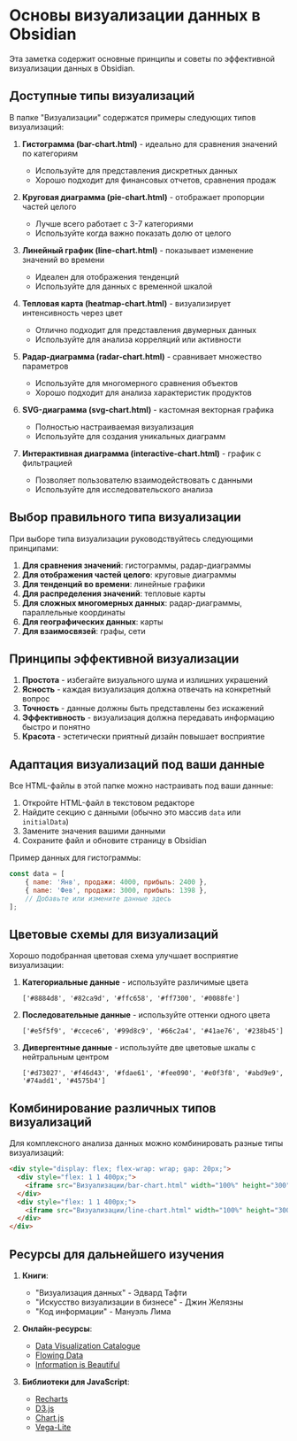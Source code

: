 # Основы визуализации данных в Obsidian

Эта заметка содержит основные принципы и советы по эффективной визуализации данных в Obsidian.

## Доступные типы визуализаций

В папке "Визуализации" содержатся примеры следующих типов визуализаций:

1. **Гистограмма (bar-chart.html)** - идеально для сравнения значений по категориям
   - Используйте для представления дискретных данных
   - Хорошо подходит для финансовых отчетов, сравнения продаж

2. **Круговая диаграмма (pie-chart.html)** - отображает пропорции частей целого
   - Лучше всего работает с 3-7 категориями
   - Используйте когда важно показать долю от целого

3. **Линейный график (line-chart.html)** - показывает изменение значений во времени
   - Идеален для отображения тенденций
   - Используйте для данных с временной шкалой

4. **Тепловая карта (heatmap-chart.html)** - визуализирует интенсивность через цвет
   - Отлично подходит для представления двумерных данных
   - Используйте для анализа корреляций или активности

5. **Радар-диаграмма (radar-chart.html)** - сравнивает множество параметров
   - Используйте для многомерного сравнения объектов
   - Хорошо подходит для анализа характеристик продуктов

6. **SVG-диаграмма (svg-chart.html)** - кастомная векторная графика
   - Полностью настраиваемая визуализация
   - Используйте для создания уникальных диаграмм

7. **Интерактивная диаграмма (interactive-chart.html)** - график с фильтрацией
   - Позволяет пользователю взаимодействовать с данными
   - Используйте для исследовательского анализа

## Выбор правильного типа визуализации

При выборе типа визуализации руководствуйтесь следующими принципами:

1. **Для сравнения значений**: гистограммы, радар-диаграммы
2. **Для отображения частей целого**: круговые диаграммы
3. **Для тенденций во времени**: линейные графики
4. **Для распределения значений**: тепловые карты
5. **Для сложных многомерных данных**: радар-диаграммы, параллельные координаты
6. **Для географических данных**: карты
7. **Для взаимосвязей**: графы, сети

## Принципы эффективной визуализации

1. **Простота** - избегайте визуального шума и излишних украшений
2. **Ясность** - каждая визуализация должна отвечать на конкретный вопрос
3. **Точность** - данные должны быть представлены без искажений
4. **Эффективность** - визуализация должна передавать информацию быстро и понятно
5. **Красота** - эстетически приятный дизайн повышает восприятие

## Адаптация визуализаций под ваши данные

Все HTML-файлы в этой папке можно настраивать под ваши данные:

1. Откройте HTML-файл в текстовом редакторе
2. Найдите секцию с данными (обычно это массив `data` или `initialData`)
3. Замените значения вашими данными
4. Сохраните файл и обновите страницу в Obsidian

Пример данных для гистограммы:
```javascript
const data = [
    { name: 'Янв', продажи: 4000, прибыль: 2400 },
    { name: 'Фев', продажи: 3000, прибыль: 1398 },
    // Добавьте или измените данные здесь
];
```

## Цветовые схемы для визуализаций

Хорошо подобранная цветовая схема улучшает восприятие визуализации:

1. **Категориальные данные** - используйте различимые цвета
   ```
   ['#8884d8', '#82ca9d', '#ffc658', '#ff7300', '#0088fe']
   ```

2. **Последовательные данные** - используйте оттенки одного цвета
   ```
   ['#e5f5f9', '#ccece6', '#99d8c9', '#66c2a4', '#41ae76', '#238b45']
   ```

3. **Дивергентные данные** - используйте две цветовые шкалы с нейтральным центром
   ```
   ['#d73027', '#f46d43', '#fdae61', '#fee090', '#e0f3f8', '#abd9e9', '#74add1', '#4575b4']
   ```

## Комбинирование различных типов визуализаций

Для комплексного анализа данных можно комбинировать разные типы визуализаций:

```html
<div style="display: flex; flex-wrap: wrap; gap: 20px;">
  <div style="flex: 1 1 400px;">
    <iframe src="Визуализации/bar-chart.html" width="100%" height="300"></iframe>
  </div>
  <div style="flex: 1 1 400px;">
    <iframe src="Визуализации/line-chart.html" width="100%" height="300"></iframe>
  </div>
</div>
```

## Ресурсы для дальнейшего изучения

1. **Книги**:
   - "Визуализация данных" - Эдвард Тафти
   - "Искусство визуализации в бизнесе" - Джин Желязны
   - "Код информации" - Мануэль Лима

2. **Онлайн-ресурсы**:
   - [Data Visualization Catalogue](https://datavizcatalogue.com)
   - [Flowing Data](https://flowingdata.com)
   - [Information is Beautiful](https://informationisbeautiful.net)

3. **Библиотеки для JavaScript**:
   - [Recharts](https://recharts.org)
   - [D3.js](https://d3js.org)
   - [Chart.js](https://www.chartjs.org)
   - [Vega-Lite](https://vega.github.io/vega-lite)
